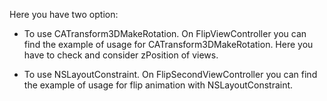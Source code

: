 Here you have two option:

 - To use CATransform3DMakeRotation.
   On FlipViewController you can find the example of usage for CATransform3DMakeRotation. Here you have to check and consider zPosition of views.

 - To use NSLayoutConstraint.
   On FlipSecondViewController you can find the example of usage for flip animation with NSLayoutConstraint.
